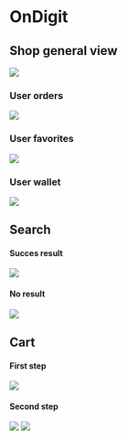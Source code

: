 <h1>OnDigit</h1>

<h2>Shop general view</h2>
<img src="https://user-images.githubusercontent.com/76629564/168478566-dca26d63-cc18-4323-afde-15a36cbac2da.png">
<h3>User orders</h3>
<img src="https://user-images.githubusercontent.com/76629564/168478636-ffdae677-03e8-4e87-8eb8-36c00cbfd3d9.png">
<h3>User favorites</h3>
<img src="https://user-images.githubusercontent.com/76629564/168478977-fe96b0c6-fa51-4beb-8c46-3218aa8863ad.png">
<h3>User wallet</h3>
<img src="https://user-images.githubusercontent.com/76629564/168479137-0418aedf-0034-417d-bcb7-0677606a95e2.png">

<h2>Search</h2>
<h4>Succes result</h4>
<img src="https://user-images.githubusercontent.com/76629564/168479049-e190ac45-123f-42bd-b259-e3614475bc19.png">
<h4>No result</h4>
<img src="https://user-images.githubusercontent.com/76629564/168479059-f28bff34-6acb-4bea-960a-4ee17d3a0cfb.png">

<h2>Cart</h2>
<h4>First step</h4>
<img src="https://user-images.githubusercontent.com/76629564/168478997-b708f2c2-f7d5-4972-9349-8e11177c4ab6.png">
<h4>Second step</h4>
<img src="https://user-images.githubusercontent.com/76629564/168479015-3460cb55-2c33-4e2f-8555-bb83d0413949.png">
<img src="https://user-images.githubusercontent.com/76629564/168479028-656762d4-24b7-48de-b796-fc59885591ea.png">
